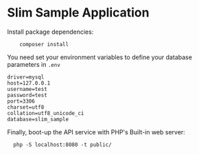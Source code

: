 # Slim Sample Application

Install package dependencies:

```
    composer install
```

You need set your environment variables to define your database parameters in `.env`

    driver=mysql
    host=127.0.0.1
    username=test
    password=test
    port=3306
    charset=utf8
    collation=utf8_unicode_ci
    database=slim_sample

Finally, boot-up the API service with PHP's Built-in web server:
```
  php -S localhost:8080 -t public/
```
